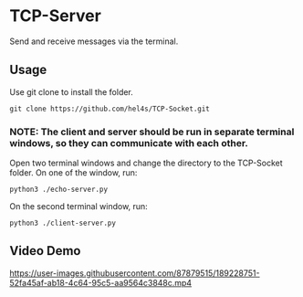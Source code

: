 # TCP-Server
Send and receive messages via the terminal.



## Usage
Use git clone to install the folder. 
```
git clone https://github.com/hel4s/TCP-Socket.git
```

### NOTE: The client and server should be run in separate terminal windows, so they can communicate with each other.


Open two terminal windows and change the directory to the TCP-Socket folder. On one of the window, run:

```
python3 ./echo-server.py
```
On the second terminal window, run:
```
python3 ./client-server.py
```


## Video Demo




https://user-images.githubusercontent.com/87879515/189228751-52fa45af-ab18-4c64-95c5-aa9564c3848c.mp4

